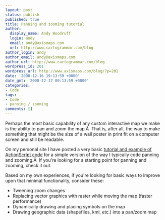 ```yaml
---
layout: post
status: publish
published: true
title: Panning and zooming tutorial
author:
  display_name: Andy Woodruff
  login: andy
  email: andy@axismaps.com
  url: http://www.cartogrammar.com/blog
author_login: andy
author_email: andy@axismaps.com
author_url: http://www.cartogrammar.com/blog
wordpress_id: 201
wordpress_url: http://www.axismaps.com/blog/?p=201
date: '2008-12-16 19:13:59 +0000'
date_gmt: '2008-12-17 00:13:59 +0000'
categories:
- Code
tags:
- Code
- panning / zooming
comments: []
---
```

<p>Perhaps the most basic capability of any custom interactive map we make is the ability to pan and zoom the map.Â  That is, after all, the way to make something that might be the size of a wall poster in print fit on a computer screen and still be readable.</p>
<p>On my personal site I have posted a very basic <a href="http://www.cartogrammar.com/blog/simple-map-panning-and-zooming-with-actionscript/">tutorial and example of ActionScript code</a> for a simple version of the way I typically code panning and zooming.Â  If you're looking for a starting point for panning and zooming, check it out.</p>
<p>Based on my own experiences, if you're looking for basic ways to improve upon that minimal functionality, consider these:</p>
<ul>
<li>Tweening zoom changes</li>
<li>Replacing vector graphics with raster while moving the map (faster performance)</li>
<li>Dynamically drawing and placing symbols on the map</li>
<li>Drawing geographic data (shapefiles, kml, etc.) into a pan/zoom map</li>
</ul>
